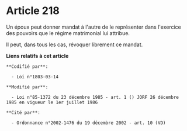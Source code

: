 # Article 218

Un époux peut donner mandat à l'autre de le représenter dans l'exercice des pouvoirs que le régime matrimonial lui attribue.

Il peut, dans tous les cas, révoquer librement ce mandat.

**Liens relatifs à cet article**

	**Codifié par**:

	  - Loi n°1803-03-14

	**Modifié par**:

	  - Loi n°85-1372 du 23 décembre 1985 - art. 1 () JORF 26 décembre 1985 en vigueur le 1er juillet 1986

	**Cité par**:

	  - Ordonnance n°2002-1476 du 19 décembre 2002 - art. 10 (VD)

